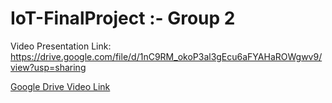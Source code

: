 # IoT-FinalProject :- Group 2

Video Presentation Link: https://drive.google.com/file/d/1nC9RM_okoP3al3gEcu6aFYAHaROWgwv9/view?usp=sharing 

[Google Drive Video Link]([url](https://drive.google.com/file/d/1nC9RM_okoP3al3gEcu6aFYAHaROWgwv9/view?usp=sharing)https://drive.google.com/file/d/1nC9RM_okoP3al3gEcu6aFYAHaROWgwv9/view?usp=sharing)
